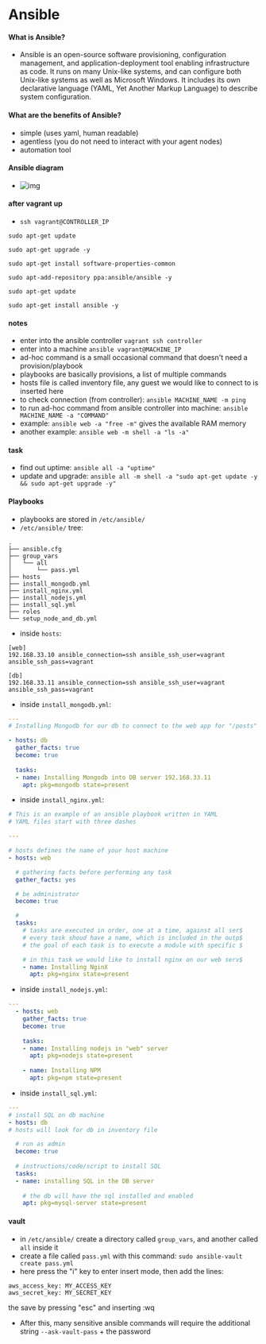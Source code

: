 # Ansible

#### What is Ansible?
- Ansible is an open-source software provisioning, configuration management, and application-deployment tool enabling infrastructure as code. It runs on many Unix-like systems, and can configure both Unix-like systems as well as Microsoft Windows. It includes its own declarative language (YAML, Yet Another Markup Language) to describe system configuration.

#### What are the benefits of Ansible?
- simple (uses yaml, human readable)
- agentless (you do not need to interact with your agent nodes)
- automation tool

#### Ansible diagram
- ![img](https://imgur.com/ff5S2I6.png)

#### after vagrant up
- `ssh vagrant@CONTROLLER_IP`
```shell
sudo apt-get update

sudo apt-get upgrade -y

sudo apt-get install software-properties-common

sudo apt-add-repository ppa:ansible/ansible -y

sudo apt-get update

sudo apt-get install ansible -y
```

#### notes
- enter into the ansible controller `vagrant ssh controller`
- enter into a machine `ansible vagrant@MACHINE_IP`
- ad-hoc command is a small occasional command that doesn't need a provision/playbook
- playbooks are basically provisions, a list of multiple commands
- hosts file is called inventory file, any guest we would like to connect to is inserted here
- to check connection (from controller): `ansible MACHINE_NAME -m ping`
- to run ad-hoc command from ansible controller into machine: `ansible MACHINE_NAME -a "COMMAND"`
- example: `ansible web -a "free -m"` gives the available RAM memory
- another example: `ansible web -m shell -a "ls -a"`

#### task
- find out uptime: `ansible all -a "uptime"`
- update and upgrade: `ansible all -m shell -a "sudo apt-get update -y && sudo apt-get upgrade -y"`

#### Playbooks
- playbooks are stored in `/etc/ansible/`
- `/etc/ansible/` tree:
```shell
.
├── ansible.cfg
├── group_vars
│   └── all
│       └── pass.yml
├── hosts
├── install_mongodb.yml
├── install_nginx.yml
├── install_nodejs.yml
├── install_sql.yml
├── roles
└── setup_node_and_db.yml
```
- inside `hosts`:
```
[web]
192.168.33.10 ansible_connection=ssh ansible_ssh_user=vagrant ansible_ssh_pass=vagrant

[db]
192.168.33.11 ansible_connection=ssh ansible_ssh_user=vagrant ansible_ssh_pass=vagrant
```
- inside `install_mongodb.yml`:
```yml
---
# Installing Mongodb for our db to connect to the web app for "/posts"

- hosts: db
  gather_facts: true
  become: true
  
  tasks:
  - name: Installing Mongodb into DB server 192.168.33.11
    apt: pkg=mongodb state=present
```
- inside `install_nginx.yml`:
```yml
# This is an example of an ansible playbook written in YAML
# YAML files start with three dashes

---

# hosts defines the name of your host machine
- hosts: web

  # gathering facts before performing any task
  gather_facts: yes

  # be administrator
  become: true

  # 
  tasks:
    # tasks are executed in order, one at a time, against all ser$
    # every task shoud have a name, which is included in the outp$
    # the goal of each task is to execute a module with specific $

    # in this task we would like to install nginx on our web serv$
    - name: Installing NginX
      apt: pkg=nginx state=present
```
- inside `install_nodejs.yml`:
```yml
---
  - hosts: web
    gather_facts: true
    become: true
    
    tasks:
    - name: Installing nodejs in "web" server
      apt: pkg=nodejs state=present
      
    - name: Installing NPM
      apt: pkg=npm state=present
```
- inside `install_sql.yml`:
```yml
---
# install SQL on db machine
- hosts: db
# hosts will look for db in inventory file

  # run as admin
  become: true
  
  # instructions/code/script to install SQL
  tasks:
  - name: installing SQL in the DB server
    
    # the db will have the sql installed and enabled
    apt: pkg=mysql-server state=present
```

#### vault
- in `/etc/ansible/` create a directory called `group_vars`, and another called `all` inside it
- create a file called `pass.yml` with this command: `sudo ansible-vault create pass.yml`
- here press the "i" key to enter insert mode, then add the lines:
```
aws_access_key: MY_ACCESS_KEY
aws_secret_key: MY_SECRET_KEY
```
the save by pressing "esc" and inserting :wq
- After this, many sensitive ansible commands will require the additional string `--ask-vault-pass` + the password
